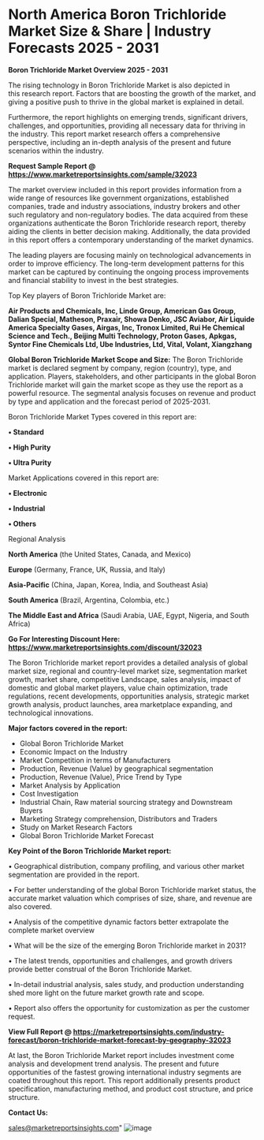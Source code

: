  # North America Boron Trichloride Market Size & Share | Industry Forecasts 2025 - 2031

<Strong> Boron Trichloride Market Overview 2025 - 2031</strong>

The rising technology in Boron Trichloride Market is also depicted in this research report. Factors that are boosting the growth of the market, and giving a positive push to thrive in the global market is explained in detail.

Furthermore, the report highlights on emerging trends, significant drivers, challenges, and opportunities, providing all necessary data for thriving in the industry. This report market research offers a comprehensive perspective, including an in-depth analysis of the present and future scenarios within the industry.

<strong>Request Sample Report @ <a href=https://www.marketreportsinsights.com/sample/32023>https://www.marketreportsinsights.com/sample/32023</a></strong>

The market overview included in this report provides information from a wide range of resources like government organizations, established companies, trade and industry associations, industry brokers and other such regulatory and non-regulatory bodies. The data acquired from these organizations authenticate the Boron Trichloride research report, thereby aiding the clients in better decision making. Additionally, the data provided in this report offers a contemporary understanding of the market dynamics.

The leading players are focusing mainly on technological advancements in order to improve efficiency. The long-term development patterns for this market can be captured by continuing the ongoing process improvements and financial stability to invest in the best strategies.

Top Key players of Boron Trichloride Market are:

<strong>Air Products and Chemicals, Inc, Linde Group, American Gas Group, Dalian Special, Matheson, Praxair, Showa Denko, JSC Aviabor, Air Liquide America Specialty Gases, Airgas, Inc, Tronox Limited, Rui He Chemical Science and Tech., Beijing Multi Technology, Proton Gases, Apkgas, Syntor Fine Chemicals Ltd, Ube Industries, Ltd, Vital, Volant, Xiangzhang</strong>

<strong><b>Global Boron Trichloride Market Scope and Size:</b></strong>
The Boron Trichloride market is declared segment by company, region (country), type, and application. Players, stakeholders, and other participants in the global Boron Trichloride market will gain the market scope as they use the report as a powerful resource. The segmental analysis focuses on revenue and product by type and application and the forecast period of 2025-2031.

Boron Trichloride Market Types covered in this report are:

<strong>• Standard

• High Purity

• Ultra Purity</strong>

Market Applications covered in this report are:

<strong>• Electronic

• Industrial

• Others</strong> 

Regional Analysis

<strong>North America</strong> (the United States, Canada, and Mexico)

<strong>Europe</strong> (Germany, France, UK, Russia, and Italy)

<strong>Asia-Pacific</strong> (China, Japan, Korea, India, and Southeast Asia)

<strong>South America</strong> (Brazil, Argentina, Colombia, etc.)

<strong>The Middle East and Africa</strong> (Saudi Arabia, UAE, Egypt, Nigeria, and South Africa)

<strong>Go For Interesting Discount Here: <a href=https://www.marketreportsinsights.com/discount/32023>https://www.marketreportsinsights.com/discount/32023</a></strong>

The Boron Trichloride market report provides a detailed analysis of global market size, regional and country-level market size, segmentation market growth, market share, competitive Landscape, sales analysis, impact of domestic and global market players, value chain optimization, trade regulations, recent developments, opportunities analysis, strategic market growth analysis, product launches, area marketplace expanding, and technological innovations.

<strong><b>Major factors covered in the report:</b></strong>
<ul>
  <li>Global Boron Trichloride Market </li>
  <li>Economic Impact on the Industry</li>
  <li>Market Competition in terms of Manufacturers</li>
  <li>Production, Revenue (Value) by geographical segmentation</li>
  <li>Production, Revenue (Value), Price Trend by Type</li>
  <li>Market Analysis by Application</li>
  <li>Cost Investigation</li>
  <li>Industrial Chain, Raw material sourcing strategy and Downstream Buyers</li>
  <li>Marketing Strategy comprehension, Distributors and Traders</li>
  <li>Study on Market Research Factors</li>
  <li>Global Boron Trichloride Market Forecast</li>
</ul>

<strong><b>Key Point of the Boron Trichloride Market report:</b></strong>

• Geographical distribution, company profiling, and various other market segmentation are provided in the report.

• For better understanding of the global Boron Trichloride market status, the accurate market valuation which comprises of size, share, and revenue are also covered.

• Analysis of the competitive dynamic factors better extrapolate the complete market overview

• What will be the size of the emerging Boron Trichloride market in 2031?

• The latest trends, opportunities and challenges, and growth drivers provide better construal of the Boron Trichloride Market.

• In-detail industrial analysis, sales study, and production understanding shed more light on the future market growth rate and scope.

• Report also offers the opportunity for customization as per the customer request.

<strong><b>View Full Report @ <a href=https://marketreportsinsights.com/industry-forecast/boron-trichloride-market-forecast-by-geography-32023>https://marketreportsinsights.com/industry-forecast/boron-trichloride-market-forecast-by-geography-32023</a></b></strong>


At last, the Boron Trichloride Market report includes investment come analysis and development trend analysis. The present and future opportunities of the fastest growing international industry segments are coated throughout this report. This report additionally presents product specification, manufacturing method, and product cost structure, and price structure.

<strong>Contact Us:</strong>

sales@marketreportsinsights.com"
![image](https://github.com/user-attachments/assets/17a3cf3c-262c-42c5-99fb-6d117b028704)
